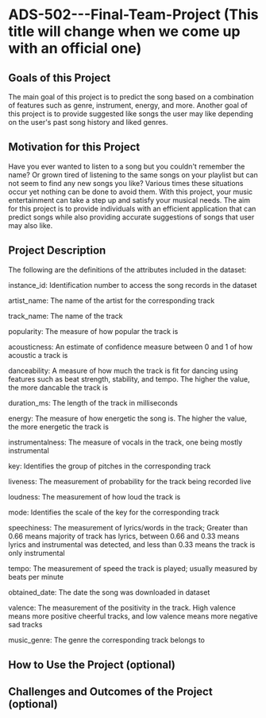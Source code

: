 # ADS-502---Final-Team-Project (This title will change when we come up with an official one)

## Goals of this Project
The main goal of this project is to predict the song based on a combination of features such as genre, instrument, energy, and more.
Another goal of this project is to provide suggested like songs the user may like depending on the user's past song history and liked genres.

## Motivation for this Project
Have you ever wanted to listen to a song but you couldn't remember the name? Or grown tired of listening to the same songs on your playlist but can not seem to find any new songs you like? Various times these situations occur yet nothing can be done to avoid them. With this project, your music entertainment can take a step up and satisfy your musical needs. The aim for this project is to provide individuals with an efficient application that can predict songs while also providing accurate suggestions of songs that user may also like.

## Project Description

The following are the definitions of the attributes included in the dataset:

instance_id: Identification number to access the song records in the dataset 

artist_name: The name of the artist for the corresponding track

track_name: The name of the track 

popularity: The measure of how popular the track is

acousticness: An estimate of confidence measure between 0 and 1 of how acoustic a track is

danceability: A measure of how much the track is fit for dancing using features such as beat strength, stability, and tempo. The higher the value, the more dancable the track is

duration_ms: The length of the track in milliseconds

energy: The measure of how energetic the song is. The higher the value, the more energetic the track is

instrumentalness: The measure of vocals in the track, one being mostly instrumental

key: Identifies the group of pitches in the corresponding track

liveness: The measurement of probability for the track being recorded live

loudness: The measurement of how loud the track is

mode: Identifies the scale of the key for the corresponding track

speechiness: The measurement of lyrics/words in the track; Greater than 0.66 means majority of track has lyrics, between 0.66 and 0.33 means lyrics and instrumental was detected, and less than 0.33 means the track is only instrumental

tempo: The measurement of speed the track is played; usually measured by beats per minute

obtained_date: The date the song was downloaded in dataset

valence: The measurement of the positivity in the track. High valence means more positive cheerful tracks, and low valence means more negative sad tracks

music_genre: The genre the corresponding track belongs to


## How to Use the Project (optional)



## Challenges and Outcomes of the Project (optional)


